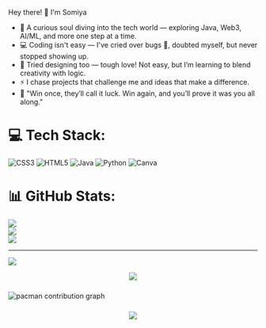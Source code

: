 Hey there! 👋 I'm Somiya

- 🌱 A curious soul diving into the tech world — exploring Java, Web3, AI/ML, and more one step at a time.  
- 💻 Coding isn't easy — I've cried over bugs 🐞, doubted myself, but never stopped showing up.  
- 🎨 Tried designing too — tough love! Not easy, but I’m learning to blend creativity with logic.  
- ⚡ I chase projects that challenge me and ideas that make a difference.  
- 📌 "Win once, they’ll call it luck. Win again, and you’ll prove it was you all along."

# 💻 Tech Stack:
![CSS3](https://img.shields.io/badge/css3-%231572B6.svg?style=for-the-badge&logo=css3&logoColor=white) ![HTML5](https://img.shields.io/badge/html5-%23E34F26.svg?style=for-the-badge&logo=html5&logoColor=white) ![Java](https://img.shields.io/badge/java-%23ED8B00.svg?style=for-the-badge&logo=openjdk&logoColor=white) ![Python](https://img.shields.io/badge/python-3670A0?style=for-the-badge&logo=python&logoColor=ffdd54) ![Canva](https://img.shields.io/badge/Canva-%2300C4CC.svg?style=for-the-badge&logo=Canva&logoColor=white)
# 📊 GitHub Stats:
![](https://github-readme-stats.vercel.app/api?username=Somiya-Chaturvedi&theme=bear&hide_border=false&include_all_commits=false&count_private=false)<br/>
![](https://nirzak-streak-stats.vercel.app/?user=Somiya-Chaturvedi&theme=bear&hide_border=false)<br/>
![](https://github-readme-stats.vercel.app/api/top-langs/?username=Somiya-Chaturvedi&theme=bear&hide_border=false&include_all_commits=false&count_private=false&layout=compact)

---
[![](https://visitcount.itsvg.in/api?id=Somiya-Chaturvedi&icon=0&color=0)](https://visitcount.itsvg.in)
<div align="center">
  <img src="https://visitor-badge.laobi.icu/badge?page_id=Somiya-Chaturvedi.Somiya-Chaturvedi&"  />
</div>

###

<picture>
  <source media="(prefers-color-scheme: dark)" srcset="https://raw.githubusercontent.com/Somiya-Chaturvedi/Somiya-Chaturvedi/output/pacman-contribution-graph-dark.svg">
  <source media="(prefers-color-scheme: light)" srcset="https://raw.githubusercontent.com/Somiya-Chaturvedi/Somiya-Chaturvedi/output/pacman-contribution-graph.svg">
  <img alt="pacman contribution graph" src="https://raw.githubusercontent.com/Somiya-Chaturvedi/Somiya-Chaturvedi/output/pacman-contribution-graph.svg">
</picture>

###

<div align="center">
  <img src="https://visitor-badge.laobi.icu/badge?page_id=Somiya-Chaturvedi.Somiya-Chaturvedi&"  />
</div>

###
